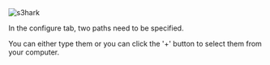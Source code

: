 <img src="https://raw.githubusercontent.com/NHERI-SimCenter/s3hark/master/docs/images/configure.png" alt="s3hark"/>

In the configure tab, two paths need to be specified. 

You can either type them or you can click the '+' button to select them from your computer.